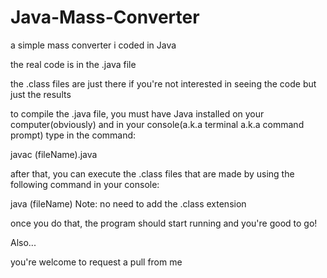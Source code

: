 # Java-Mass-Converter
a simple mass converter i coded in Java


the real code is in the .java file

the .class files are just there if you're not interested in seeing the code but just the results

to compile the .java file, you must have Java installed on your computer(obviously) and in your console(a.k.a terminal a.k.a command prompt) type in the command:

javac (fileName).java

after that, you can execute the .class files that are made by using the following command in your console:

java (fileName) Note: no need to add the .class extension

once you do that, the program should start running and you're good to go!

Also...

you're welcome to request a pull from me
